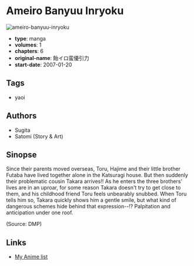 # Ameiro Banyuu Inryoku

![ameiro-banyuu-inryoku](https://cdn.myanimelist.net/images/manga/3/73837.jpg)

-   **type**: manga
-   **volumes**: 1
-   **chapters**: 6
-   **original-name**: 飴イロ蛮優引力
-   **start-date**: 2007-01-20

## Tags

-   yaoi

## Authors

-   Sugita
-   Satomi (Story & Art)

## Sinopse

Since their parents moved overseas, Toru, Hajime and their little brother Futaba have lived together alone in the Katsuragi house. But then suddenly their problematic cousin Takara arrives!! As he enters the three brothers' lives are in an uproar, for some reason Takara doesn't try to get close to them, and his childhood friend Toru feels unbearably snubbed. When Toru tells him so, Takara quickly shows him a gentle smile, but what kind of dangerous schemes hide behind that expression--!? Palpitation and anticipation under one roof.

(Source: DMP)

## Links

-   [My Anime list](https://myanimelist.net/manga/5568/Ameiro_Banyuu_Inryoku)
